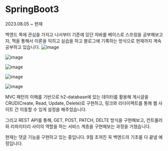# SpringBoot3

2023.08.05 ~ 현재 

백엔드 쪽에 관심을 가지고 나서부터 기존에 있던 자바를 베이스로 스프링을 공부해보고자, 
책을 통해서 이론을 익히고 실습을 하고 블로그에 기록하는 방식으로 현재까지 계속 공부하고 있습니다. 
![image](https://github.com/hwnooy/SpringBoot3/assets/93791124/8671dbc0-f115-4144-8f9f-8a35ced22c91)

![image](https://github.com/hwnooy/SpringBoot3/assets/93791124/ea041f0c-8aa7-402b-afa8-8b637773c1b6)

![image](https://github.com/hwnooy/SpringBoot3/assets/93791124/6780f171-307d-4208-9fe0-129a2fc28204)

![image](https://github.com/hwnooy/SpringBoot3/assets/93791124/fd89e3dd-4b32-4b62-a80e-867f3f86e81d)

![image](https://github.com/hwnooy/SpringBoot3/assets/93791124/bc6f5eea-3ab2-4621-9beb-6ede656fdc32)

MVC 패턴의 이해를 기반으로 h2-database에 있는 데이터를 활용해 게시글을 CRUD(Create, Read, Update, Delete)로 구현하고,
링크와 리다이렉트를 통해 웹 사이트 간 이동할 수 있게 설정을 해주었습니다. 

그리고 REST API를 통해, GET, POST, PATCH, DELTE 방식을 구현해보고, 컨트롤러와 리파지터리 사이의 역할을 하는 
서비스 계층을 구현해보는 과정을 거쳤습니다. 

현재는 댓글 기능을 구현하고 있는 중입니다. 9월 초까진 꼭 백엔드의 기초를 다 끝낼 예정입니다. 
